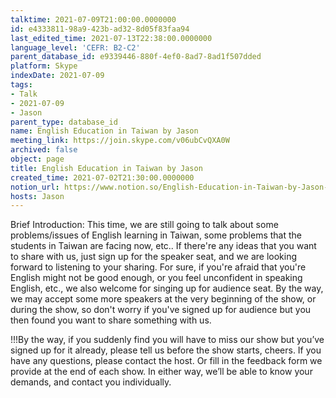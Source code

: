 ```yaml
---
talktime: 2021-07-09T21:00:00.0000000
id: e4333811-98a9-423b-ad32-8d05f83faa94
last_edited_time: 2021-07-13T22:38:00.0000000
language_level: 'CEFR: B2-C2'
parent_database_id: e9339446-880f-4ef0-8ad7-8ad1f507dded
platform: Skype
indexDate: 2021-07-09
tags:
- Talk
- 2021-07-09
- Jason
parent_type: database_id
name: English Education in Taiwan by Jason
meeting_link: https://join.skype.com/v06ubCvQXA0W
archived: false
object: page
title: English Education in Taiwan by Jason
created_time: 2021-07-02T21:30:00.0000000
notion_url: https://www.notion.so/English-Education-in-Taiwan-by-Jason-e433381198a9423bad328d05f83faa94
hosts: Jason
---
```





Brief Introduction: This time, we are still going to talk about some problems/issues of English learning in Taiwan, some problems that the students in Taiwan are facing now, etc.. If there're any ideas that you want to share with us, just sign up for the speaker seat, and we are looking forward to listening to your sharing. 
For sure, if you're afraid that you're English might not be good enough, or you feel unconfident in speaking English, etc., we also welcome for singing up for audience seat. By the way, we may accept some more speakers at the very beginning of the show, or during the show, so don't worry if you've signed up for audience but you then found you want to share something with us.

!!!By the way, if you suddenly find you will have to miss our show but you’ve signed up for it already, please tell us before the show starts, cheers.
If you have any questions, please contact the host. Or fill in the feedback form we provide at the end of each show. In either way, we’ll be able to know your demands, and contact you individually.

